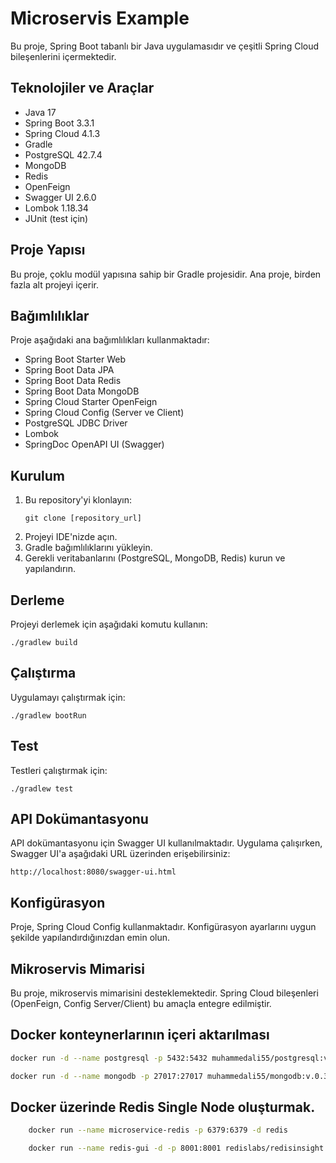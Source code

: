 # Microservis Example

Bu proje, Spring Boot tabanlı bir Java uygulamasıdır ve çeşitli Spring Cloud bileşenlerini içermektedir.

## Teknolojiler ve Araçlar

- Java 17
- Spring Boot 3.3.1
- Spring Cloud 4.1.3
- Gradle 
- PostgreSQL 42.7.4
- MongoDB
- Redis
- OpenFeign
- Swagger UI 2.6.0
- Lombok 1.18.34
- JUnit (test için)

## Proje Yapısı

Bu proje, çoklu modül yapısına sahip bir Gradle projesidir. Ana proje, birden fazla alt projeyi içerir.

## Bağımlılıklar

Proje aşağıdaki ana bağımlılıkları kullanmaktadır:

- Spring Boot Starter Web
- Spring Boot Data JPA
- Spring Boot Data Redis
- Spring Boot Data MongoDB
- Spring Cloud Starter OpenFeign
- Spring Cloud Config (Server ve Client)
- PostgreSQL JDBC Driver
- Lombok
- SpringDoc OpenAPI UI (Swagger)

## Kurulum

1. Bu repository'yi klonlayın:
   ```
   git clone [repository_url]
   ```
2. Projeyi IDE'nizde açın.
3. Gradle bağımlılıklarını yükleyin.
4. Gerekli veritabanlarını (PostgreSQL, MongoDB, Redis) kurun ve yapılandırın.

## Derleme

Projeyi derlemek için aşağıdaki komutu kullanın:

```
./gradlew build
```

## Çalıştırma

Uygulamayı çalıştırmak için:

```
./gradlew bootRun
```

## Test

Testleri çalıştırmak için:

```
./gradlew test
```

## API Dokümantasyonu

API dokümantasyonu için Swagger UI kullanılmaktadır. Uygulama çalışırken, Swagger UI'a aşağıdaki URL üzerinden erişebilirsiniz:

```
http://localhost:8080/swagger-ui.html
```

## Konfigürasyon

Proje, Spring Cloud Config kullanmaktadır. Konfigürasyon ayarlarını uygun şekilde yapılandırdığınızdan emin olun.

## Mikroservis Mimarisi

Bu proje, mikroservis mimarisini desteklemektedir. Spring Cloud bileşenleri (OpenFeign, Config Server/Client) bu amaçla entegre edilmiştir.

## Docker konteynerlarının içeri aktarılması

````bash
docker run -d --name postgresql -p 5432:5432 muhammedali55/postgresql:v.0.1

````

````bash
docker run -d --name mongodb -p 27017:27017 muhammedali55/mongodb:v.0.3

````

## Docker üzerinde Redis Single Node oluşturmak.

```bash
    docker run --name microservice-redis -p 6379:6379 -d redis
```

```bash
    docker run --name redis-gui -d -p 8001:8001 redislabs/redisinsight:1.14.0
```
